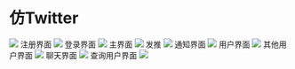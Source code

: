 # 仿Twitter


![](http://www.xiaqianan.top/imgrepo/index.png)
注册界面
![](http://www.xiaqianan.top/imgrepo/register.png)
登录界面
![](http://www.xiaqianan.top/imgrepo/login.png)
主界面
![](http://www.xiaqianan.top/imgrepo/main.png)
发推
![](http://www.xiaqianan.top/imgrepo/tui.png)
通知界面
![](http://www.xiaqianan.top/imgrepo/notify.png)
用户界面
![](http://www.xiaqianan.top/imgrepo/self.png)
其他用户界面
![](http://www.xiaqianan.top/imgrepo/other.png)
聊天界面
![](http://www.xiaqianan.top/imgrepo/message.png)
查询用户界面
![](http://www.xiaqianan.top/imgrepo/seacher.png)
